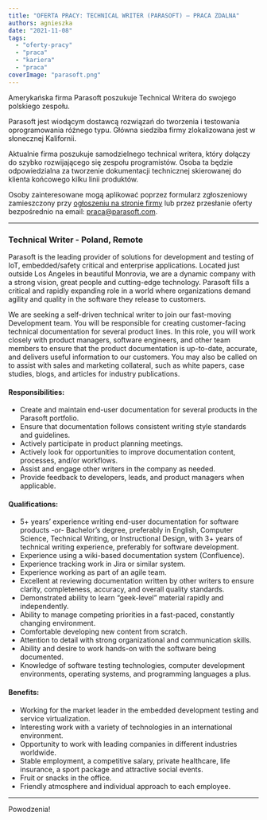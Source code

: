 ```yaml
---
title: "OFERTA PRACY: TECHNICAL WRITER (PARASOFT) – PRACA ZDALNA"
authors: agnieszka
date: "2021-11-08"
tags:
  - "oferty-pracy"
  - "praca"
  - "kariera"
  - "praca"
coverImage: "parasoft.png"
---
```


Amerykańska firma Parasoft poszukuje Technical Writera do swojego polskiego
zespołu.

<!--truncate-->

Parasoft jest wiodącym dostawcą rozwiązań do tworzenia i testowania
oprogramowania różnego typu. Główna siedziba firmy zlokalizowana jest w
słonecznej Kalifornii.

Aktualnie firma poszukuje samodzielnego technical writera, który dołączy do
szybko rozwijającego się zespołu programistów. Osoba ta będzie odpowiedzialna za
tworzenie dokumentacji technicznej skierowanej do klienta końcowego kilku linii
produktów.

Osoby zainteresowane mogą aplikować poprzez formularz zgłoszeniowy zamieszczony
przy
[ogłoszeniu na stronie firmy](https://www.parasoft.com/company/career/technical-writer/)
lub przez przesłanie oferty bezpośrednio na email:
[praca@parasoft.com](mailto:praca@parasoft.com).

---

### Technical Writer - Poland, Remote

Parasoft is the leading provider of solutions for development and testing of
IoT, embedded/safety critical and enterprise applications. Located just outside
Los Angeles in beautiful Monrovia, we are a dynamic company with a strong
vision, great people and cutting-edge technology. Parasoft fills a critical and
rapidly expanding role in a world where organizations demand agility and quality
in the software they release to customers.

We are seeking a self-driven technical writer to join our fast-moving
Development team. You will be responsible for creating customer-facing technical
documentation for several product lines. In this role, you will work closely
with product managers, software engineers, and other team members to ensure that
the product documentation is up-to-date, accurate, and delivers useful
information to our customers. You may also be called on to assist with sales and
marketing collateral, such as white papers, case studies, blogs, and articles
for industry publications.

#### Responsibilities:

- Create and maintain end-user documentation for several products in the
  Parasoft portfolio.
- Ensure that documentation follows consistent writing style standards and
  guidelines.
- Actively participate in product planning meetings.
- Actively look for opportunities to improve documentation content, processes,
  and/or workflows.
- Assist and engage other writers in the company as needed.
- Provide feedback to developers, leads, and product managers when applicable.

#### Qualifications:

- 5+ years’ experience writing end-user documentation for software products -or-
  Bachelor’s degree, preferably in English, Computer Science, Technical Writing,
  or Instructional Design, with 3+ years of technical writing experience,
  preferably for software development.
- Experience using a wiki-based documentation system (Confluence).
- Experience tracking work in Jira or similar system.
- Experience working as part of an agile team.
- Excellent at reviewing documentation written by other writers to ensure
  clarity, completeness, accuracy, and overall quality standards.
- Demonstrated ability to learn “geek-level” material rapidly and independently.
- Ability to manage competing priorities in a fast-paced, constantly changing
  environment.
- Comfortable developing new content from scratch.
- Attention to detail with strong organizational and communication skills.
- Ability and desire to work hands-on with the software being documented.
- Knowledge of software testing technologies, computer development environments,
  operating systems, and programming languages a plus.

#### Benefits:

- Working for the market leader in the embedded development testing and service
  virtualization.
- Interesting work with a variety of technologies in an international
  environment.
- Opportunity to work with leading companies in different industries worldwide.
- Stable employment, a competitive salary, private healthcare, life insurance, a
  sport package and attractive social events.
- Fruit or snacks in the office.
- Friendly atmosphere and individual approach to each employee.

---

Powodzenia!
